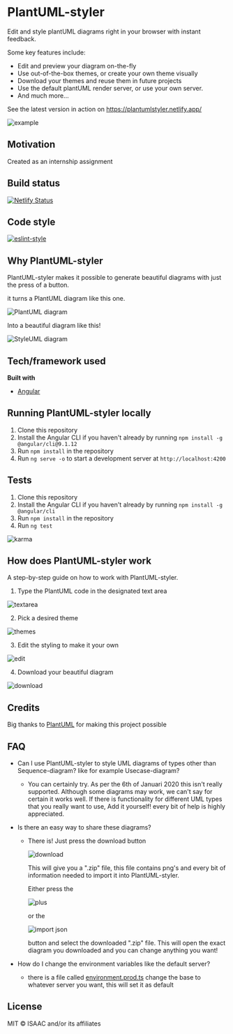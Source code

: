 # PlantUML-styler
Edit and style plantUML diagrams right in your browser with instant feedback. 

Some key features include:
* Edit and preview your diagram on-the-fly
* Use out-of-the-box themes, or create your own theme visually
* Download your themes and reuse them in future projects
* Use the default plantUML render server, or use your own server.
* And much more...

See the latest version in action on https://plantumlstyler.netlify.app/

![example](https://github.com/isaaceindhoven/plantuml-styler/blob/master/Readme_Assets/example.png)

## Motivation
Created as an internship assignment

## Build status
[![Netlify Status](https://api.netlify.com/api/v1/badges/9865bac2-1f35-45f2-b804-46108e7fc7c8/deploy-status)](https://app.netlify.com/sites/plantumlstyler/deploys)

## Code style
[![eslint-style](https://img.shields.io/badge/code%20style-eslint-brightgreen.svg?style=flat)](https://github.com/palantir/tslint)
 
## Why PlantUML-styler
PlantUML-styler makes it possible to generate beautiful diagrams with just the press of a button.

it turns a PlantUML diagram like this one.

![PlantUML diagram](https://github.com/isaaceindhoven/plantuml-styler/blob/master/Readme_Assets/plantuml.png)

Into a beautiful diagram like this! 

![StyleUML diagram](https://github.com/isaaceindhoven/plantuml-styler/blob/master/Readme_Assets/styleuml.png)

## Tech/framework used
<b>Built with</b>
- [Angular](https://angular.io/)

## Running PlantUML-styler locally
1. Clone this repository
2. Install the Angular CLI if you haven't already by running `npm install -g @angular/cli@9.1.12`
3. Run `npm install` in the repository
4. Run `ng serve -o` to start a development server at `http://localhost:4200`

## Tests
1. Clone this repository
2. Install the Angular CLI if you haven't already by running `npm install -g @angular/cli`
3. Run `npm install` in the repository
4. Run `ng test`

![karma](https://github.com/isaaceindhoven/plantuml-styler/blob/master/Readme_Assets/karma.png)

## How does PlantUML-styler work
A step-by-step guide on how to work with PlantUML-styler.
1. Type the PlantUML code in the designated text area 

![textarea](https://github.com/isaaceindhoven/plantuml-styler/blob/master/Readme_Assets/textarea.png)

2. Pick a desired theme 

![themes](https://github.com/isaaceindhoven/plantuml-styler/blob/master/Readme_Assets/themes.png)

3. Edit the styling to make it your own 

![edit](https://github.com/isaaceindhoven/plantuml-styler/blob/master/Readme_Assets/edit.png)

4. Download your beautiful diagram 

![download](https://github.com/isaaceindhoven/plantuml-styler/blob/master/Readme_Assets/download.png)

## Credits
Big thanks to [PlantUML](https://plantuml.com/) for making this project possible 

## FAQ
- Can I use PlantUML-styler to style UML diagrams of types other than Sequence-diagram? like for example Usecase-diagram?
  - You can certainly try. As per the 6th of Januari 2020 this isn't really supported. Although some diagrams may work, we can't say for   certain it works well. If there is functionality for different UML types that you really want to use, Add it yourself! every bit of     help is highly appreciated.

- Is there an easy way to share these diagrams?
  - There is! Just press the download button 
  
    ![download](https://github.com/isaaceindhoven/plantuml-styler/blob/master/Readme_Assets/download.png)
    
    This will give you a ".zip" file, this file contains png's and every bit of information needed to import it into PlantUML-styler.
    
    Either press the 
    
    ![plus](https://github.com/isaaceindhoven/plantuml-styler/blob/master/Readme_Assets/Plus.png)
    
    or the 
    
    ![import json](https://github.com/isaaceindhoven/plantuml-styler/blob/master/Readme_Assets/ImportJSON.png)
    
    button and select the downloaded ".zip" file.
    This will open the exact diagram you downloaded and you can change anything you want!
- How do I change the environment variables like the default server?
  - there is a file called [environment.prod.ts](https://github.com/isaaceindhoven/plantuml-styler/blob/master/src/environments/environment.prod.ts) change the base to whatever server you want, this will set it as default

## License
MIT © ISAAC and/or its affiliates
